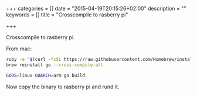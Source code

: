 +++
categories = []
date = "2015-04-19T20:15:26+02:00"
description = ""
keywords = []
title = "Crosscompile to rasberry pi"

+++


Crosscompile to rasberry pi. 

From mac:
```bash
ruby -e "$(curl -fsSL https://raw.githubusercontent.com/Homebrew/install/master/install)"
brew reinstall go --cross-compile-all
```

```bash
GOOS=linux GOARCH=arm go build
```

Now copy the binary to rasberry pi and rund it.